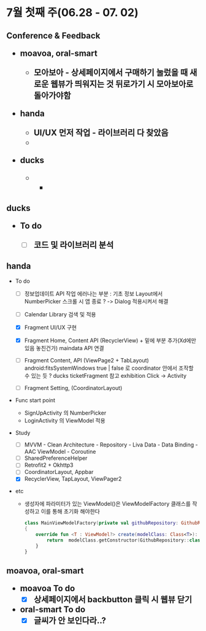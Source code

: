 <h1>7월 첫째 주(06.28 - 07. 02)





<h2>Conference & Feedback

- moavoa, oral-smart
  - 모아보아 - 상세페이지에서 구매하기 눌렀을 때 새로운 웹뷰가 띄워지는 것 뒤로가기 시 모아보아로 돌아가야함



- handa
  - UI/UX 먼저 작업 - 라이브러리 다 찾았음
  - 



- ducks
  - -











<h2>ducks

- To do
  - [ ] 코드 및 라이브러리 분석





<h2>handa</h2>

- To do
  - [ ] 정보업데이트 API 작업
    에러나는 부분 : 기초 정보 Layout에서 NumberPicker 스크롤 시 앱 종료 ?
    -> Dialog 적용시켜서 해결
  - [ ] Calendar Library 검색 및 적용
  - [x] Fragment UI/UX 구현
  - [x] Fragment Home, Content API (RecyclerView) + 밑에 부분 추가(Xd에만 있음 놓친건가)
    maindata API 연결
  - [ ] Fragment Content, API (ViewPage2 + TabLayout)
    android:fitsSystemWindows true | false 로 coordinator 안에서 조작할 수 있는 듯 ?
    ducks ticketFragment 참고 exhibition Click -> Activity
  - [ ] Fragment Setting, (CoordinatorLayout)



- Func start point
  - SignUpActivity 의 NumberPicker
  - LoginActivity 의 ViewModel 적용



- Study

  - [ ] MVVM - Clean Architecture - Repository - Liva Data - Data Binding - AAC ViewModel -
    Coroutine
  - [ ] SharedPreferenceHelper
  - [ ] Retrofit2 + Okhttp3
  - [ ] CoordinatorLayout, Appbar
  - [x] RecyclerView, TapLayout, ViewPager2

- etc

  - 생성자에 파라미터가 있는 ViewModel()은 ViewModelFactory 클래스를 작성하고 이를 통해 초기화 해야한다

    ```kotlin
    class MainViewModelFactory(private val githubRepository: GithubRepository) : ViewModelProvider.Factory 
    {
        override fun <T : ViewModel?> create(modelClass: Class<T>): T {
            return  modelClass.getConstructor(GithubRepository::class.java).newInstance(githubRepository) 
        }
    }
    ```

    



<h2>moavoa, oral-smart

- moavoa To do
  - [x] 상세페이지에서 backbutton 클릭 시 웹뷰 닫기
- oral-smart To do
  - [x] 글씨가 안 보인다라..?